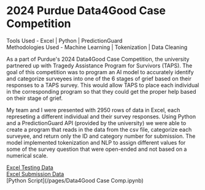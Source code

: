 # 2024 Purdue Data4Good Case Competition

Tools Used - Excel \| Python \| PredictionGuard <br />
Methodologies Used - Machine Learning \| Tokenization \| Data Cleaning

As a part of Purdue's 2024 Data4Good Case Competition, the university partnered up with Tragedy Assistance Program for Survivors (TAPS). The goal of this competition was to program an AI model to accurately identify and categorize surveyees into one of the 6 stages of grief based on their responses to a TAPS survey. This would allow TAPS to place each individual in the corresponding program so that they could get the proper help based on their stage of grief.

My team and I were presented with 2950 rows of data in Excel, each represeting a different individual and their survey responses. Using Python and a PredictionGuard API (provided by the university) we were able to create a program that reads in the data from the csv file, categorize each surveyee, and return only the ID and category number for submission. The model implemented tokenization and NLP to assign different values for some of the survey question that were open-ended and not based on a numerical scale. 

[Excel Testing Data](https://1drv.ms/x/c/abd0fef50200edb3/EbxUPrxiP4pGnrX00qy3rWsBzFkzx2ptcg4ISzN96l7NhQ?e=jZe3Xg)<br />
[Excel Submission Data](https://1drv.ms/x/c/abd0fef50200edb3/Ec86YaGwKLlMhxXanUWiCckBOaaV285KEY-0HQ3cWdVweQ?e=10sq4n)<br />
[Python Script](/pages/Data4Good Case Comp.ipynb)
